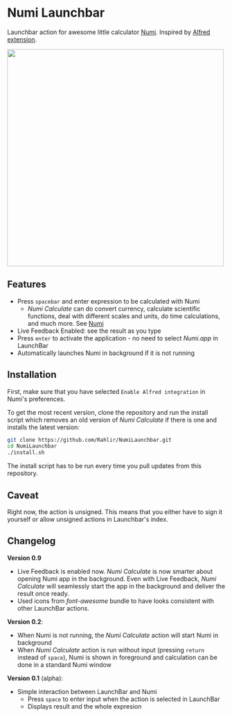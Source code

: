 # Numi Launchbar

Launchbar action for awesome little calculator [Numi](https://numi.io/). Inspired by
[Alfred extension](https://github.com/nikolaeu/Numi-extensions).

<img src="https://Rahlir.github.io/Assets/show.gif?raw=true" width=500px>

## Features

* Press `spacebar` and enter expression to be calculated with Numi
	* *Numi Calculate* can do convert currency, calculate scientific functions,
deal with different scales and units, do time calculations, and much more. See 
[Numi](https://numi.io/)
* Live Feedback Enabled: see the result as you type
* Press `enter` to activate the application - no need to select *Numi.app* in LaunchBar
* Automatically launches Numi in background if it is not running

## Installation

First, make sure that you have selected `Enable Alfred integration` in Numi's
preferences.

To get the most recent version, clone the repository and run the install script
which removes an old version of *Numi Calculate* if there is one and installs
the latest version:

```bash 
git clone https://github.com/Rahlir/NumiLaunchbar.git 
cd NumiLaunchbar
./install.sh
```

The install script has to be run every time you pull updates from this
repository.

## Caveat 

Right now, the action is unsigned. This means that you either have to sign it
yourself or allow unsigned actions in Launchbar's index.

## Changelog

**Version 0.9**
* Live Feedback is enabled now. *Numi Calculate* is now smarter about opening
Numi app in the background. Even with Live Feedback, *Numi Calculate* will
seamlessly start the app in the background and deliver the result once ready.
* Used icons from *font-awesome* bundle to have looks consistent with other
LaunchBar actions.

**Version 0.2**:
* When Numi is not running, the *Numi Calculate* action will start Numi in background
* When *Numi Calculate* action is run without input (pressing `return` instead of
`space`), Numi is shown in foreground and calculation can be done in a standard
Numi window

**Version 0.1** (alpha):
* 	Simple interaction between LaunchBar and Numi
	* 	Press `space` to enter input when the action is selected in LaunchBar
	* 	Displays result and the whole expresion
